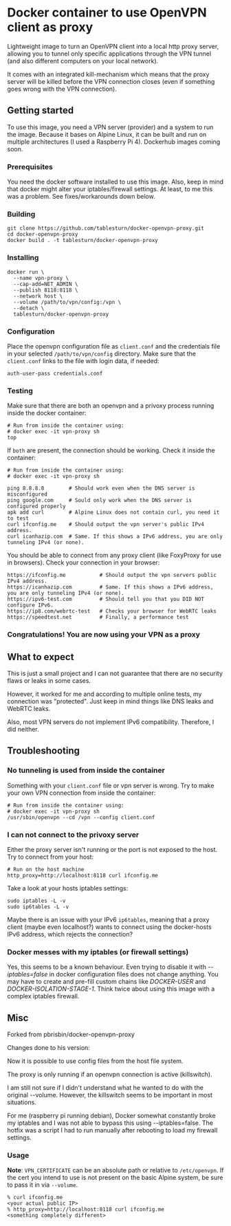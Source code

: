 # Docker container to use OpenVPN client as proxy

Lightweight image to turn an OpenVPN client into a local http proxy server, allowing you to tunnel only specific applications through the VPN tunnel (and also different computers on your local network).

It comes with an integrated kill-mechanism which means that the proxy server will be killed before the VPN connection closes (even if something goes wrong with the VPN connection).

## Getting started

To use this image, you need a VPN server (provider) and a system to run the image. Because it bases on Alpine Linux, it can be built and run on multiple architectures (I used a Raspberry Pi 4). Dockerhub images coming soon.

### Prerequisites

You need the docker software installed to use this image. Also, keep in mind that docker might alter your iptables/firewall settings. At least, to me this was a problem. See fixes/workarounds down below.

### Building

```console
git clone https://github.com/tablesturn/docker-openvpn-proxy.git
cd docker-openvpn-proxy
docker build . -t tablesturn/docker-openvpn-proxy
```

### Installing

```console
docker run \
  --name vpn-proxy \
  --cap-add=NET_ADMIN \
  --publish 8118:8118 \
  --network host \
  --volume /path/to/vpn/config:/vpn \
  --detach \
  tablesturn/docker-openvpn-proxy
```

### Configuration

Place the openvpn configuration file as `client.conf` and the credentials file in your selected `/path/to/vpn/config` directory. Make sure that the `client.conf` links to the file with login data, if needed:

```console
auth-user-pass credentials.conf
```

### Testing

Make sure that there are both an openvpn and a privoxy process running inside the docker container:

```console
# Run from inside the container using:
# docker exec -it vpn-proxy sh
top
```

If `both` are present, the connection should be working. Check it inside the container:

```console
# Run from inside the container using:
# docker exec -it vpn-proxy sh

ping 8.8.8.8        # Should work even when the DNS server is misconfigured
ping google.com     # Sould only work when the DNS server is configured properly
apk add curl        # Alpine Linux does not contain curl, you need it to test
curl ifconfig.me    # Should output the vpn server's public IPv4 address.
curl icanhazip.com  # Same. If this shows a IPv6 address, you are only tunneling IPv4 (or none).
```

You should be able to connect from any proxy client (like FoxyProxy for use in browsers). Check your connection in your browser:

```
https://ifconfig.me           # Should output the vpn servers public IPv4 address.
https://icanhazip.com         # Same. If this shows a IPv6 address, you are only tunneling IPv4 (or none).
https://ipv6-test.com         # Should tell you that you DID NOT configure IPv6.
https://ip8.com/webrtc-test   # Checks your browser for WebRTC leaks
https://speedtest.net         # Finally, a performance test
```

### Congratulations! You are now using your VPN as a proxy

## What to expect

This is just a small project and I can not guarantee that there are no security flaws or leaks in some cases.

However, it worked for me and according to multiple online tests, my connection was "protected". Just keep in mind things like DNS leaks and WebRTC leaks.

Also, most VPN servers do not implement IPv6 compatibility. Therefore, I did neither.

## Troubleshooting

### No tunneling is used from inside the container

Something with your `client.conf` file or vpn server is wrong. Try to make your own VPN connection from inside the container:

```console
# Run from inside the container using:
# docker exec -it vpn-proxy sh
/usr/sbin/openvpn --cd /vpn --config client.conf
```

### I can not connect to the privoxy server

Either the proxy server isn't running or the port is not exposed to the host. Try to connect from your host:

```console
# Run on the host machine
http_proxy=http://localhost:8118 curl ifconfig.me
```

Take a look at your hosts iptables settings:

```console
sudo iptables -L -v
sudo ip6tables -L -v
```

Maybe there is an issue with your IPv6 `ip6tables`, meaning that a proxy client (maybe even localhost?) wants to connect using the docker-hosts IPv6 address, which rejects the connection?

### Docker messes with my iptables (or firewall settings)

Yes, this seems to be a known behaviour. Even trying to disable it with *--iptables=false* in docker configuration files does not change anything. You may have to create and pre-fill custom chains like *DOCKER-USER* and *DOCKER-ISOLATION-STAGE-1*. Think twice about using this image with a complex iptables firewall.

## Misc

Forked from pbrisbin/docker-openvpn-proxy

Changes done to his version:

Now it is possible to use config files from the host file system.

The proxy is only running if an openvpn connection is active (killswitch).

I am still not sure if I didn't understand what he wanted to do with the original --volume. However, the killswitch seems to be important in most situations.

For me (raspberry pi running debian), Docker somewhat constantly broke my iptables and I was not able to bypass this using --iptables=false. The hotfix was a script I had to run manually after rebooting to load my firewall settings.

### Usage


**Note**: `VPN_CERTIFICATE` can be an absolute path or relative to
`/etc/openvpn`. If the cert you intend to use is not present on the basic Alpine
system, be sure to pass it in via `--volume`.

```console
% curl ifconfig.me
<your actual public IP>
% http_proxy=http://localhost:8118 curl ifconfig.me
<something completely different>
```
